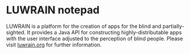 
# LUWRAIN notepad

LUWRAIN is a platform for the creation of apps for the blind and partially-sighted.
It provides a Java API for constructing highly-distributable apps
with the user interface adjusted to the perception of blind people.
Please visit [luwrain.org](http://luwrain.org/?lang=en) for further information.
